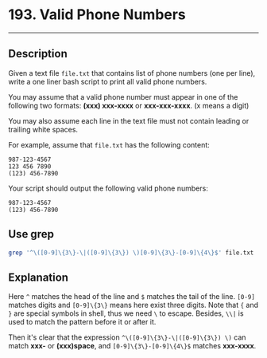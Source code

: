 # 193. Valid Phone Numbers
---
## Description
Given a text file ```file.txt``` that contains list of phone numbers (one per line), write a one liner bash script to print all valid phone numbers.

You may assume that a valid phone number must appear in one of the following two formats: **(xxx) xxx-xxxx** or **xxx-xxx-xxxx**. (x means a digit)

You may also assume each line in the text file must not contain leading or trailing white spaces.

For example, assume that ```file.txt``` has the following content:

```
987-123-4567
123 456 7890
(123) 456-7890
```

Your script should output the following valid phone numbers:

```
987-123-4567
(123) 456-7890
```

## Use grep

```bash
grep '^\([0-9]\{3\}-\|([0-9]\{3\}) \)[0-9]\{3\}-[0-9]\{4\}$' file.txt
```

## Explanation
Here ```^``` matches the head of the line and ```$``` matches the tail of the line. ```[0-9]``` matches digits and ```[0-9]\{3\}``` means here exist three digits. Note that ```{``` and ```}``` are special symbols in shell, thus we need ```\``` to escape. Besides, ```\\|``` is used to match the pattern before it or after it.

Then it's clear that the expression ```^\([0-9]\{3\}-\|([0-9]\{3\}) \)``` can match **xxx-** or **(xxx)space**, and ```[0-9]\{3\}-[0-9]\{4\}$``` matches **xxx-xxxx**.